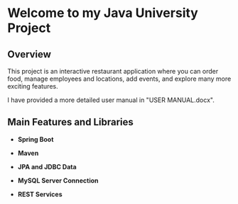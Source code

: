 # Welcome to my Java University Project

## Overview

This project is an interactive restaurant application where you can order food, manage employees and locations, add events, and explore many more exciting features.

I have provided a more detailed user manual in "USER MANUAL.docx".

## Main Features and Libraries

- **Spring Boot**
  
- **Maven**

- **JPA and JDBC Data**

- **MySQL Server Connection**
  
- **REST Services**


